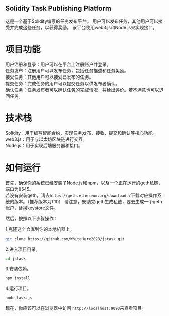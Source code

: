 ## Solidity Task Publishing Platform

这是一个基于Solidity编写的任务发布平台。  用户可以发布任务，其他用户可以接受并完成这些任务，以获得奖励。  该平台使用web3.js和Node.js来实现接口。

# 项目功能
用户注册和登录：用户可以在平台上注册账户并登录。  
任务发布：注册用户可以发布任务，包括任务描述和任务奖励。  
接受任务：其他用户可以接受已发布的任务。  
提交任务：完成任务的用户可以提交任务以供发布者确认。  
确认任务：任务发布者可以确认任务的完成情况，并给出评价。若不满意也可以退回任务。  

# 技术栈
Solidity：用于编写智能合约，实现任务发布、接收、提交和确认等核心功能。  
web3.js：用于与以太坊区块链进行交互。  
Node.js：用于实现后端服务器和接口。  

# 如何运行

首先，确保你的系统已经安装了Node.js和npm，以及一个正在运行的geth私链，端口为8545。  
若没有安装geth，请去```https://geth.ethereum.org/downloads/```下载对应操作系统的版本。（推荐版本为1.10）
请注意，安装完geth生成私链，要去生成一个geth账户，替换keystore文件。

然后，按照以下步骤操作：

1.克隆这个仓库到你的本地机器上。
```bash
git clone https://github.com/WhiteHare2023/jstask.git
```
2.进入项目目录。

```bash
cd jstask
```
3.安装依赖。
```bash
npm install
```
4.运行项目。
```bash
node task.js
```
现在，你应该可以在浏览器中访问 ```http://localhost:9090```来查看项目。
